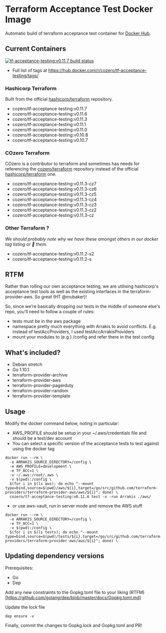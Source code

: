 # Terraform Acceptance Test Docker Image
Automatic build of terraform acceptance test container for [Docker Hub](https://hub.docker.com/r/cozero/tf-acceptance-testing/).

## Current Containers

[![tf-acceptance-testing:v0.11.7 build status](https://img.shields.io/docker/build/cozero/tf-acceptance-testing.svg)](https://hub.docker.com/r/cozero/tf-acceptance-testing)

- Full list of tags at https://hub.docker.com/r/cozero/tf-acceptance-testing/tags/

### Hashicorp Terraform

Built from the official [hashicorp/terraform](https://github.com/hashicorp/terraform) repository.

- cozero/tf-acceptance-testing:v0.11.7
- cozero/tf-acceptance-testing:v0.11.6
- cozero/tf-acceptance-testing:v0.11.3
- cozero/tf-acceptance-testing:v0.11.1
- cozero/tf-acceptance-testing:v0.11.0
- cozero/tf-acceptance-testing:v0.10.8
- cozero/tf-acceptance-testing:v0.10.7

### COzero Terraform

COzero is a contributor to terraform and sometimes has needs for referencing the [cozero/terraform](https://github.com/cozero/terraform) repository instead of the official [hashicorp/terraform](https://github.com/hashicorp/terraform) one.

- cozero/tf-acceptance-testing:v0.11.3-cz7
- cozero/tf-acceptance-testing:v0.11.3-cz6
- cozero/tf-acceptance-testing:v0.11.3-cz5
- cozero/tf-acceptance-testing:v0.11.3-cz4
- cozero/tf-acceptance-testing:v0.11.3-cz3
- cozero/tf-acceptance-testing:v0.11.3-cz2
- cozero/tf-acceptance-testing:v0.11.3-cz

### Other Terraform ?

_We should probably note why we have these amongst others in our docker tag listing or :knife: them._

- cozero/tf-acceptance-testing:v0.11.2-s2
- cozero/tf-acceptance-testing:v0.11.2-s

## RTFM

Rather than rolling our own acceptance testing, we are utilising hashicorp's acceptance test tools as well as the existing interfaces in the terraform-provider-aws. So great (HT @mubaker)!

So, since we're basically dropping our tests in the middle of someone else's repo, you'll need to follow a couple of rules:

- tests must be in the aws package
- namespace pretty much everything with Arrakis to avoid conflicts. E.g. instead of testAccProviders, I used testAccArrakisProviders
- mount your modules to (e.g.) /config and refer there in the test config

## What's included?

* Debian stretch
* Go 1.10.1
* terraform-provider-archive
* terraform-provider-aws
* terraform-provider-pagerduty
* terraform-provider-random
* terraform-provider-template

## Usage

Modify the docker command below, noting in particular:
* AWS_PROFILE should be setup in your ~/.aws/credentials file and should be a test/dev account
* You can select a specific version of the acceptance tests to test against using the docker tag
```
docker run --rm \
  -e ARRAKIS_SOURCE_DIRECTORY=/config \
  -e AWS_PROFILE=development \
  -e TF_ACC=1 \
  -v ~/.aws:/root/.aws \
  -v $(pwd):/config \
  $(for i in $(ls aws); do echo "--mount type=bind,source=$(pwd)/aws/${i},target=/go/src/github.com/terraform-providers/terraform-provider-aws/aws/${i}"; done) \
  cozero/tf-acceptance-testing:v0.11.6 test -v -run Arrakis ./aws/
```

* or use aws-vault, run in server mode and remove the AWS stuff
```
docker run --rm \
  -e ARRAKIS_SOURCE_DIRECTORY=/config \
  -e TF_ACC=1 \
  -v $(pwd):/config \
  $(for i in $(ls tests); do echo "--mount type=bind,source=$(pwd)/tests/${i},target=/go/src/github.com/terraform-providers/terraform-provider-aws/aws/${i}"; done) \
```
## Updating dependency versions

Prerequisites:
* Go
* Dep

Add any new constraints to the Gopkg.toml file to your liking (RTFM)[https://github.com/golang/dep/blob/master/docs/Gopkg.toml.md]

Update the lock file
```
dep ensure -v
```

Finally, commit the changes to Gopkg.lock and Gopkg.toml and PR!
